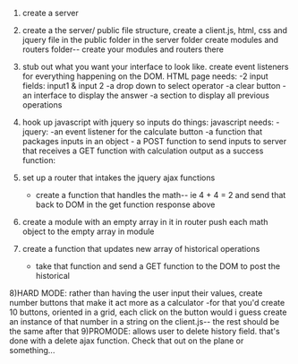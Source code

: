 1) create a server
2) create a the server/ public file structure, create a client.js, html, css and jquery file in the public folder
    in the server folder create modules and routers folder-- create your modules and routers there
3) stub out what you want your interface to look like. create event listeners for everything happening on the DOM. 
    HTML page needs: 
        -2 input fields: input1 & input 2
        -a drop down to select operator 
        -a clear button
        -an interface to display the answer
        -a section to display all previous operations

4) hook up javascript with jquery so inputs do things:
    javascript needs:
        -jquery:
            -an event listener for the calculate button
            -a function that packages inputs in an object
            - a POST function to send inputs to server that receives a GET function with calculation output as a success function:
5) set up a router that intakes the jquery ajax functions 
    - create a function that handles the math-- ie 4 + 4 = 2 and send that back to DOM in the get function response above
6) create a module with an empty array in it 
    in router push each math object to the empty array in module
7) create a function that updates new array of historical operations
    - take that function and send a GET function to the DOM to post the historical 

8)HARD MODE: rather than having the user input their values, create number buttons that make it act more as a calculator
    -for that you'd create 10 buttons, oriented in a grid, each click on the button would i guess create an instance of that number in a string on the client.js-- the rest should be the same after that
9)PROMODE: allows user to delete history field. that's done with a delete ajax function. Check that out on the plane or something... 
